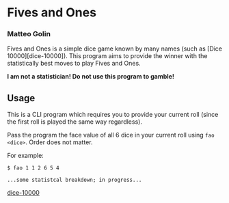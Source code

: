 # Fives and Ones

### Matteo Golin

Fives and Ones is a simple dice game known by many names (such as [Dice 10000][dice-10000]). This program aims to
provide the winner with the statistically best moves to play Fives and Ones.

**I am not a statistician! Do not use this program to gamble!**

## Usage

This is a CLI program which requires you to provide your current roll (since the first roll is played the same way
regardless).

Pass the program the face value of all 6 dice in your current roll using `fao <dice>`. Order does not matter.

For example:

```console
$ fao 1 1 2 6 5 4

...some statistcal breakdown; in progress...
```

<!--- Links --->

[dice-10000](https://en.wikipedia.org/wiki/Dice_10000)
